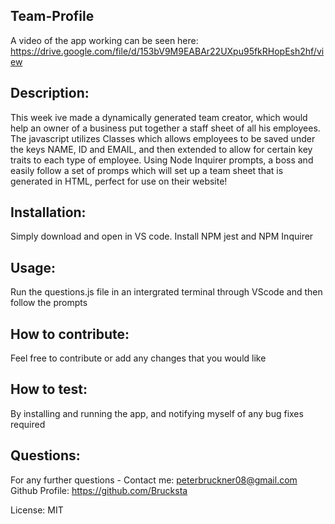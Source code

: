 ## Team-Profile
 A video of the app working can be seen here: https://drive.google.com/file/d/153bV9M9EABAr22UXpu95fkRHopEsh2hf/view

## Description:
This week ive made a dynamically generated team creator, which would help an owner of a business put together a staff sheet of all his employees. The javascript utilizes Classes which allows employees to be saved under the keys NAME, ID and EMAIL, and then extended to allow for certain key traits to each type of employee. Using Node Inquirer prompts, a boss and easily follow a set of promps which will set up a team sheet that is generated in HTML, perfect for use on their website!

## Installation:
Simply download and open in VS code.
Install NPM jest and NPM Inquirer

## Usage:
Run the questions.js file in an intergrated terminal through VScode and then follow the prompts

## How to contribute:
Feel free to contribute or add any changes that you would like

## How to test:
By installing and running the app, and notifying myself of any bug fixes required

## Questions:
For any further questions - Contact me: peterbruckner08@gmail.com Github Profile: https://github.com/Brucksta

License: MIT
